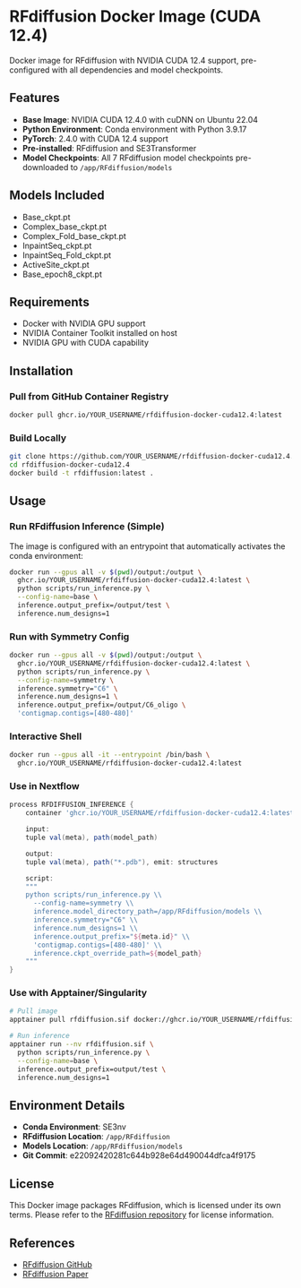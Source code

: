 # RFdiffusion Docker Image (CUDA 12.4)

Docker image for RFdiffusion with NVIDIA CUDA 12.4 support, pre-configured with all dependencies and model checkpoints.

## Features

- **Base Image**: NVIDIA CUDA 12.4.0 with cuDNN on Ubuntu 22.04
- **Python Environment**: Conda environment with Python 3.9.17
- **PyTorch**: 2.4.0 with CUDA 12.4 support
- **Pre-installed**: RFdiffusion and SE3Transformer
- **Model Checkpoints**: All 7 RFdiffusion model checkpoints pre-downloaded to `/app/RFdiffusion/models`

## Models Included

- Base_ckpt.pt
- Complex_base_ckpt.pt
- Complex_Fold_base_ckpt.pt
- InpaintSeq_ckpt.pt
- InpaintSeq_Fold_ckpt.pt
- ActiveSite_ckpt.pt
- Base_epoch8_ckpt.pt

## Requirements

- Docker with NVIDIA GPU support
- NVIDIA Container Toolkit installed on host
- NVIDIA GPU with CUDA capability

## Installation

### Pull from GitHub Container Registry

```bash
docker pull ghcr.io/YOUR_USERNAME/rfdiffusion-docker-cuda12.4:latest
```

### Build Locally

```bash
git clone https://github.com/YOUR_USERNAME/rfdiffusion-docker-cuda12.4.git
cd rfdiffusion-docker-cuda12.4
docker build -t rfdiffusion:latest .
```

## Usage

### Run RFdiffusion Inference (Simple)

The image is configured with an entrypoint that automatically activates the conda environment:

```bash
docker run --gpus all -v $(pwd)/output:/output \
  ghcr.io/YOUR_USERNAME/rfdiffusion-docker-cuda12.4:latest \
  python scripts/run_inference.py \
  --config-name=base \
  inference.output_prefix=/output/test \
  inference.num_designs=1
```

### Run with Symmetry Config

```bash
docker run --gpus all -v $(pwd)/output:/output \
  ghcr.io/YOUR_USERNAME/rfdiffusion-docker-cuda12.4:latest \
  python scripts/run_inference.py \
  --config-name=symmetry \
  inference.symmetry="C6" \
  inference.num_designs=1 \
  inference.output_prefix=/output/C6_oligo \
  'contigmap.contigs=[480-480]'
```

### Interactive Shell

```bash
docker run --gpus all -it --entrypoint /bin/bash \
  ghcr.io/YOUR_USERNAME/rfdiffusion-docker-cuda12.4:latest
```

### Use in Nextflow

```groovy
process RFDIFFUSION_INFERENCE {
    container 'ghcr.io/YOUR_USERNAME/rfdiffusion-docker-cuda12.4:latest'

    input:
    tuple val(meta), path(model_path)

    output:
    tuple val(meta), path("*.pdb"), emit: structures

    script:
    """
    python scripts/run_inference.py \\
      --config-name=symmetry \\
      inference.model_directory_path=/app/RFdiffusion/models \\
      inference.symmetry="C6" \\
      inference.num_designs=1 \\
      inference.output_prefix="${meta.id}" \\
      'contigmap.contigs=[480-480]' \\
      inference.ckpt_override_path=${model_path}
    """
}
```

### Use with Apptainer/Singularity

```bash
# Pull image
apptainer pull rfdiffusion.sif docker://ghcr.io/YOUR_USERNAME/rfdiffusion-docker-cuda12.4:latest

# Run inference
apptainer run --nv rfdiffusion.sif \
  python scripts/run_inference.py \
  --config-name=base \
  inference.output_prefix=output/test \
  inference.num_designs=1
```

## Environment Details

- **Conda Environment**: SE3nv
- **RFdiffusion Location**: `/app/RFdiffusion`
- **Models Location**: `/app/RFdiffusion/models`
- **Git Commit**: e22092420281c644b928e64d490044dfca4f9175

## License

This Docker image packages RFdiffusion, which is licensed under its own terms. Please refer to the [RFdiffusion repository](https://github.com/RosettaCommons/RFdiffusion) for license information.

## References

- [RFdiffusion GitHub](https://github.com/RosettaCommons/RFdiffusion)
- [RFdiffusion Paper](https://www.nature.com/articles/s41586-023-06415-8)
